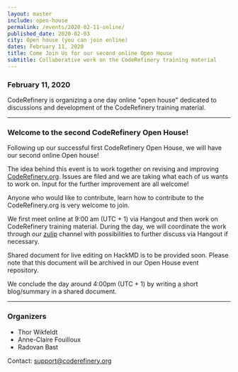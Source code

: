 ```yaml
---
layout: master
include: open-house
permalink: /events/2020-02-11-online/
published_date: 2020-02-03
city: Open house (you can join online)
dates: February 11, 2020
title: Come Join Us for our second online Open House
subtitle: Collaborative work on the CodeRefinery training material
---
```


### February 11, 2020

CodeRefinery is organizing a one day online "open house" dedicated to discussions and development of the CodeRefinery training material.

---

### Welcome to the second CodeRefinery Open House!

Following up our successful first CodeRefinery Open House, we will have our second online Open house!

The idea behind this event is to work together on revising and improving [CodeRefinery.org](https://coderefinery.org/). Issues are filed and we are taking what each of us wants to work on. Input for the further improvement are all welcome!

Anyone who would like to contribute, learn how to contribute to the CodeRefinery.org is very welcome to join.

We first meet online at 9:00 am (UTC + 1) via Hangout and then work on CodeRefinery training material. During the day, we will coordinate the work through our [zulip](https://coderefinery.zulipchat.com/) channel with possibilities to further discuss via Hangout if necessary.

Shared document for live editing on HackMD is to be provided soon. Please note that this document will be archived in our Open House event repository.

We conclude the day around 4:00pm (UTC + 1) by writing a short blog/summary in a shared document.

---

### Organizers

- Thor Wikfeldt
- Anne-Claire Fouilloux
- Radovan Bast

Contact: support@coderefinery.org
